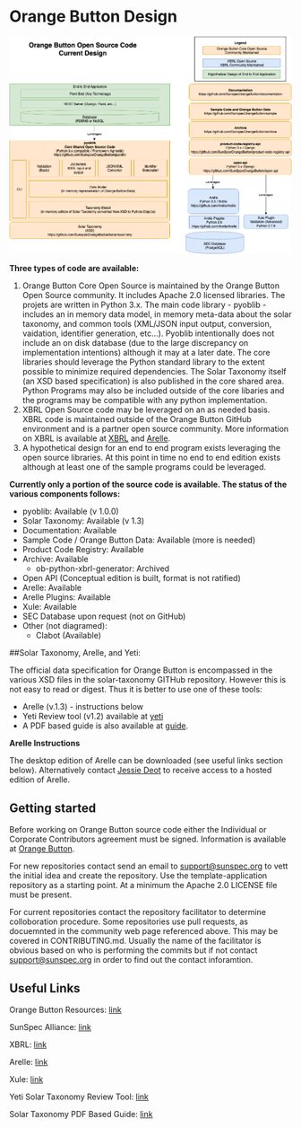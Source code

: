 # Orange Button Design

![OrangeButtonDesign](docs/OrangeButtonDesign.png)

**Three types of code are available:**

1. Orange Button Core Open Source is maintained by the Orange Button Open Source community.  It includes Apache 2.0 licensed libraries.  The projets are written in Python 3.x.  The main code library - pyoblib - includes an in memory data model, in memory meta-data about the solar taxonomy, and common tools (XML/JSON input output, conversion, vaidation, identifier generation, etc...).  Pyoblib intentionally does not include an on disk database (due to the large discrepancy on implementation intentions) although it may at a later date.  The core libraries should leverage the Python standard library to the extent possible to minimize required dependencies.  The Solar Taxonomy itself (an XSD based specification) is also published in the core shared area.  Python Programs may also be included outside of the core libaries and the programs may be compatible with any python implementation.
2. XBRL Open Source code may be leveraged on an as needed basis.  XBRL code is maintained outside of the Orange Button GitHub environment and is a partner open source community.  More information on XBRL is available at [XBRL](https://www.xbrl.org/) and [Arelle](http://arelle.org/).
3. A hypothetical design for an end to end program exists leveraging the open source libraries.  At this point in time no end to end edition exists although at least one of the sample programs could be leveraged.

**Currently only a portion of the source code is available.  The status of the various components follows:**

- pyoblib: Available (v 1.0.0)
- Solar Taxonomy: Available (v 1.3)
- Documentation: Available
- Sample Code / Orange Button Data: Available (more is needed)
- Product Code Registry: Available
- Archive: Available
    - ob-python-xbrl-generator: Archived
- Open API (Conceptual edition is built, format is not ratified)
- Arelle: Available
- Arelle Plugins: Available
- Xule: Available
- SEC Database upon request (not on GitHub)
- Other (not diagramed):
    - Clabot (Available)
    
##Solar Taxonomy, Arelle, and Yeti:

The official data specification for Orange Button is encompassed in the various XSD files in the solar-taxonomy GITHub repository.  However this is not easy to read or digest.  Thus it is better to use one of these tools:

- Arelle (v.1.3) - instructions below
- Yeti Review tool (v1.2) available at [yeti](https://yeti1.corefiling.com/) 
- A PDF based guide is also available at [guide](https://sunspec.org/wp-content/uploads/2017/10/OrangeButtonTaxonomyGuideMay2018.pdf).

**Arelle Instructions**

The desktop edition of Arelle can be downloaded (see useful links section below).  Alternatively contact [Jessie Deot](mailto:jessie@sunspec.org) to receive access to a hosted edition of Arelle.

## Getting started

Before working on Orange Button source code either the Individual or Corporate Contributors agreement must be signed.  Information is available at [Orange Button](https://sunspec.org/ob-open-source-community/).

For new repositories contact send an email to support@sunspec.org to vett the initial idea and create the repository.  Use the template-application repository as a starting point.  At a minimum the Apache 2.0 LICENSE file must be present.

For current repositories contact the repository facilitator to determine colloboration procedure.  Some repositories use pull requests, as docuemnted in the community web page referenced above.  This may be covered in CONTRIBUTING.md.  Usually the name of the facilitator is obvious based on who is performing the commits but if not contact support@sunspec.org in order to find out the contact inforamtion.

## Useful Links

Orange Button Resources: [link](https://sunspec.org/orange-button-resources/)

SunSpec Alliance: [link](https://sunspec.org/)

XBRL: [link](https://www.xbrl.org/)

Arelle: [link](http://arelle.org/)

Xule: [link](https://github.com/DataQualityCommittee/dqc_us_rules/)

Yeti Solar Taxonomy Review Tool: [link](https://yeti1.corefiling.com/)

Solar Taxonomy PDF Based Guide: [link](https://sunspec.org/wp-content/uploads/2017/10/OrangeButtonTaxonomyGuideMay2018.pdf)

